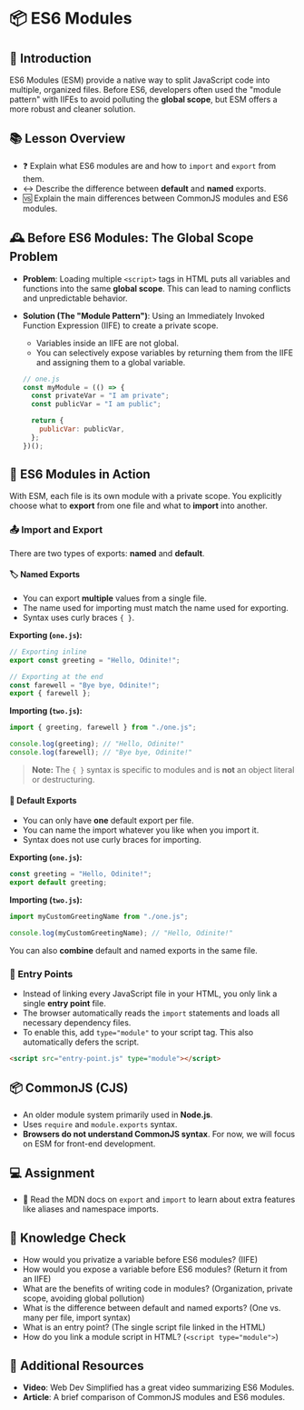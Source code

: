 # 📦 ES6 Modules

## 📝 Introduction

ES6 Modules (ESM) provide a native way to split JavaScript code into multiple, organized files. Before ES6, developers often used the "module pattern" with IIFEs to avoid polluting the **global scope**, but ESM offers a more robust and cleaner solution.

## 📚 Lesson Overview

  * ❓ Explain what ES6 modules are and how to `import` and `export` from them.
  * ↔️ Describe the difference between **default** and **named** exports.
  * 🆚 Explain the main differences between CommonJS modules and ES6 modules.

## 🕰️ Before ES6 Modules: The Global Scope Problem

  * **Problem**: Loading multiple `<script>` tags in HTML puts all variables and functions into the same **global scope**. This can lead to naming conflicts and unpredictable behavior.

  * **Solution (The "Module Pattern")**: Using an Immediately Invoked Function Expression (IIFE) to create a private scope.

      * Variables inside an IIFE are not global.
      * You can selectively expose variables by returning them from the IIFE and assigning them to a global variable.

    <!-- end list -->

    ```javascript
    // one.js
    const myModule = (() => {
      const privateVar = "I am private";
      const publicVar = "I am public";

      return {
        publicVar: publicVar,
      };
    })();
    ```

## 🚀 ES6 Modules in Action

With ESM, each file is its own module with a private scope. You explicitly choose what to **export** from one file and what to **import** into another.

### 📤 Import and Export

There are two types of exports: **named** and **default**.

#### 🏷️ Named Exports

  * You can export **multiple** values from a single file.
  * The name used for importing must match the name used for exporting.
  * Syntax uses curly braces `{ }`.

**Exporting (`one.js`):**

```javascript
// Exporting inline
export const greeting = "Hello, Odinite!";

// Exporting at the end
const farewell = "Bye bye, Odinite!";
export { farewell };
```

**Importing (`two.js`):**

```javascript
import { greeting, farewell } from "./one.js";

console.log(greeting); // "Hello, Odinite!"
console.log(farewell); // "Bye bye, Odinite!"
```

> **Note:** The `{ }` syntax is specific to modules and is **not** an object literal or destructuring.

#### 👑 Default Exports

  * You can only have **one** default export per file.
  * You can name the import whatever you like when you import it.
  * Syntax does not use curly braces for importing.

**Exporting (`one.js`):**

```javascript
const greeting = "Hello, Odinite!";
export default greeting;
```

**Importing (`two.js`):**

```javascript
import myCustomGreetingName from "./one.js";

console.log(myCustomGreetingName); // "Hello, Odinite!"
```

You can also **combine** default and named exports in the same file.

### 🏁 Entry Points

  * Instead of linking every JavaScript file in your HTML, you only link a single **entry point** file.
  * The browser automatically reads the `import` statements and loads all necessary dependency files.
  * To enable this, add `type="module"` to your script tag. This also automatically defers the script.

<!-- end list -->

```html
<script src="entry-point.js" type="module"></script>
```

## 📦 CommonJS (CJS)

  * An older module system primarily used in **Node.js**.
  * Uses `require` and `module.exports` syntax.
  * **Browsers do not understand CommonJS syntax**. For now, we will focus on ESM for front-end development.

## 💻 Assignment

  * 📖 Read the MDN docs on `export` and `import` to learn about extra features like aliases and namespace imports.

## 🧠 Knowledge Check

  * How would you privatize a variable before ES6 modules? (IIFE)
  * How would you expose a variable before ES6 modules? (Return it from an IIFE)
  * What are the benefits of writing code in modules? (Organization, private scope, avoiding global pollution)
  * What is the difference between default and named exports? (One vs. many per file, import syntax)
  * What is an entry point? (The single script file linked in the HTML)
  * How do you link a module script in HTML? (`<script type="module">`)

## 🔗 Additional Resources

  * **Video**: Web Dev Simplified has a great video summarizing ES6 Modules.
  * **Article**: A brief comparison of CommonJS modules and ES6 modules.